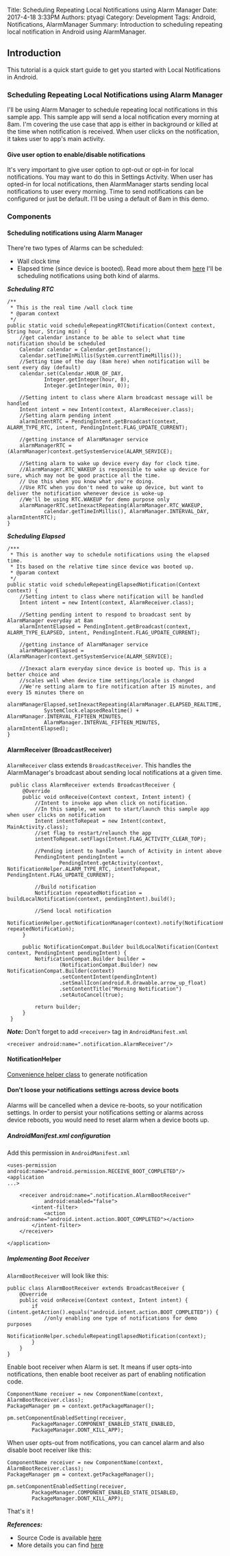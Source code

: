 Title: Scheduling Repeating Local Notifications using Alarm Manager
Date: 2017-4-18 3:33PM
Authors: ptyagi
Category: Development
Tags: Android, Notifications, AlarmManager
Summary: Introduction to scheduling repeating local notification in Android using AlarmManager.

## Introduction
This tutorial is a quick start guide to get you started with
Local Notifications in Android.

### Scheduling Repeating Local Notifications using Alarm Manager

I'll be using Alarm Manager to schedule repeating local notifications in this sample app.
This sample app will send a local notification every morning at 8am.
I'm covering the use case that app is either in background or killed at the time when notification is received.
When user clicks on the notification, it takes user to app's main activity.

#### Give user option to enable/disable notifications
It's very important to give user option to opt-out or opt-in for local notifications.
You may want to do this in Settings Activity. When user has opted-in for local notifications,
then AlarmManager starts sending local notifications to user every morning. Time to send notifications
can be configured or just be default. I'll be using a default of 8am in this demo.

### Components

#### Scheduling notifications using Alarm Manager
There're two types of Alarms can be scheduled:
- Wall clock time
- Elapsed time (since device is booted).
Read more about them [here](https://developer.android.com/training/scheduling/alarms.html#set)
I'll be scheduling notifications using both kind of alarms.

***Scheduling RTC***
```
/**
 * This is the real time /wall clock time
 * @param context
 */
public static void scheduleRepeatingRTCNotification(Context context, String hour, String min) {
    //get calendar instance to be able to select what time notification should be scheduled
    Calendar calendar = Calendar.getInstance();
    calendar.setTimeInMillis(System.currentTimeMillis());
    //Setting time of the day (8am here) when notification will be sent every day (default)
    calendar.set(Calendar.HOUR_OF_DAY,
            Integer.getInteger(hour, 8),
            Integer.getInteger(min, 0));

    //Setting intent to class where Alarm broadcast message will be handled
    Intent intent = new Intent(context, AlarmReceiver.class);
    //Setting alarm pending intent
    alarmIntentRTC = PendingIntent.getBroadcast(context, ALARM_TYPE_RTC, intent, PendingIntent.FLAG_UPDATE_CURRENT);

    //getting instance of AlarmManager service
    alarmManagerRTC = (AlarmManager)context.getSystemService(ALARM_SERVICE);

    //Setting alarm to wake up device every day for clock time.
    //AlarmManager.RTC_WAKEUP is responsible to wake up device for sure, which may not be good practice all the time.
    // Use this when you know what you're doing.
    //Use RTC when you don't need to wake up device, but want to deliver the notification whenever device is woke-up
    //We'll be using RTC.WAKEUP for demo purpose only
    alarmManagerRTC.setInexactRepeating(AlarmManager.RTC_WAKEUP,
            calendar.getTimeInMillis(), AlarmManager.INTERVAL_DAY, alarmIntentRTC);
}
```

***Scheduling Elapsed***

```
/***
 * This is another way to schedule notifications using the elapsed time.
 * Its based on the relative time since device was booted up.
 * @param context
 */
public static void scheduleRepeatingElapsedNotification(Context context) {
    //Setting intent to class where notification will be handled
    Intent intent = new Intent(context, AlarmReceiver.class);

    //Setting pending intent to respond to broadcast sent by AlarmManager everyday at 8am
    alarmIntentElapsed = PendingIntent.getBroadcast(context, ALARM_TYPE_ELAPSED, intent, PendingIntent.FLAG_UPDATE_CURRENT);

    //getting instance of AlarmManager service
    alarmManagerElapsed = (AlarmManager)context.getSystemService(ALARM_SERVICE);

    //Inexact alarm everyday since device is booted up. This is a better choice and
    //scales well when device time settings/locale is changed
    //We're setting alarm to fire notification after 15 minutes, and every 15 minutes there on
    alarmManagerElapsed.setInexactRepeating(AlarmManager.ELAPSED_REALTIME,
            SystemClock.elapsedRealtime() + AlarmManager.INTERVAL_FIFTEEN_MINUTES,
            AlarmManager.INTERVAL_FIFTEEN_MINUTES, alarmIntentElapsed);
}

```

#### AlarmReceiver (BroadcastReceiver)
`AlarmReceiver` class extends `BroadcastReceiver`. This handles the AlarmManager's broadcast
 about sending local notifications at a given time.
 
```
 public class AlarmReceiver extends BroadcastReceiver {
     @Override
     public void onReceive(Context context, Intent intent) {
         //Intent to invoke app when click on notification.
         //In this sample, we want to start/launch this sample app when user clicks on notification
         Intent intentToRepeat = new Intent(context, MainActivity.class);
         //set flag to restart/relaunch the app
         intentToRepeat.setFlags(Intent.FLAG_ACTIVITY_CLEAR_TOP);

         //Pending intent to handle launch of Activity in intent above
         PendingIntent pendingIntent =
                 PendingIntent.getActivity(context, NotificationHelper.ALARM_TYPE_RTC, intentToRepeat, PendingIntent.FLAG_UPDATE_CURRENT);

         //Build notification
         Notification repeatedNotification = buildLocalNotification(context, pendingIntent).build();

         //Send local notification
         NotificationHelper.getNotificationManager(context).notify(NotificationHelper.ALARM_TYPE_RTC, repeatedNotification);
     }

     public NotificationCompat.Builder buildLocalNotification(Context context, PendingIntent pendingIntent) {
         NotificationCompat.Builder builder =
                 (NotificationCompat.Builder) new NotificationCompat.Builder(context)
                 .setContentIntent(pendingIntent)
                 .setSmallIcon(android.R.drawable.arrow_up_float)
                 .setContentTitle("Morning Notification")
                 .setAutoCancel(true);

         return builder;
     }
 }

```

***Note:*** Don't forget to add `<receiver>` tag in `AndroidManifest.xml`
```
<receiver android:name=".notification.AlarmReceiver"/>
```

#### NotificationHelper
[Convenience helper class](https://github.com/ptyagicodecamp/RepeatingLocalNotifications/blob/master/app/src/main/java/org/pcc/repeatinglocalnotifications/notification/NotificationHelper.java) to generate notification

#### Don't loose your notifications settings across device boots
Alarms will be cancelled when a device re-boots, so your notification settings.
In order to persist your notifications setting or alarms across device reboots,
you would need to reset alarm when a device boots up.

##### AndroidManifest.xml configuration
Add this permission in `AndroidManifest.xml`
```
<uses-permission android:name="android.permission.RECEIVE_BOOT_COMPLETED"/>
<application
...>

    <receiver android:name=".notification.AlarmBootReceiver"
            android:enabled="false">
        <intent-filter>
            <action android:name="android.intent.action.BOOT_COMPLETED"></action>
        </intent-filter>
    </receiver>

</application>
```

##### Implementing Boot Receiver

`AlarmBootReceiver` will look like this:

```
public class AlarmBootReceiver extends BroadcastReceiver {
    @Override
    public void onReceive(Context context, Intent intent) {
        if (intent.getAction().equals("android.intent.action.BOOT_COMPLETED")) {
            //only enabling one type of notifications for demo purposes
            NotificationHelper.scheduleRepeatingElapsedNotification(context);
        }
    }
}
```

Enable boot receiver when Alarm is set. It means if user opts-into notifications, then
enable boot receiver as part of enabling notification code.
```
ComponentName receiver = new ComponentName(context, AlarmBootReceiver.class);
PackageManager pm = context.getPackageManager();

pm.setComponentEnabledSetting(receiver,
        PackageManager.COMPONENT_ENABLED_STATE_ENABLED,
        PackageManager.DONT_KILL_APP);
```

When user opts-out from notifications, you can cancel alarm and also disable boot receiver like this:
```
ComponentName receiver = new ComponentName(context, AlarmBootReceiver.class);
PackageManager pm = context.getPackageManager();

pm.setComponentEnabledSetting(receiver,
        PackageManager.COMPONENT_ENABLED_STATE_DISABLED,
        PackageManager.DONT_KILL_APP);
```

That's it !

***References:***

- Source Code is available [here](https://github.com/ptyagicodecamp/RepeatingLocalNotifications)
- More details you can find [here](https://developer.android.com/training/scheduling/alarms.html)
